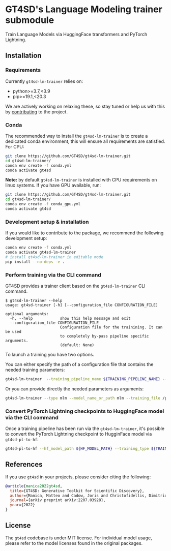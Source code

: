 # GT4SD's Language Modeling trainer submodule 

Train Language Models via HuggingFace transformers and PyTorch Lightning.


## Installation

### Requirements

Currently `gt4sd-lm-trainer` relies on:

- python>=3.7,<3.9
- pip>=19.1,<20.3

We are actively working on relaxing these, so stay tuned or help us with this by [contributing](./CONTRIBUTING.md) to the project.

### Conda

The recommended way to install the `gt4sd-lm-trainer` is to create a dedicated conda environment, this will ensure all requirements are satisfied. For CPU:

```sh
git clone https://github.com/GT4SD/gt4sd-lm-trainer.git
cd gt4sd-lm-trainer/
conda env create -f conda.yml
conda activate gt4sd
```

**Note:** by default `gt4sd-lm-trainer` is installed with CPU requirements on linux systems. If you have GPU available, run:

```sh
git clone https://github.com/GT4SD/gt4sd-lm-trainer.git
cd gt4sd-lm-trainer/
conda env create -f conda_gpu.yml
conda activate gt4sd
```

### Development setup & installation

If you would like to contribute to the package, we recommend the following development setup:

```sh
conda env create -f conda.yml
conda activate gt4sd-lm-trainer
# install gt4sd-lm-trainer in editable mode
pip install --no-deps -e .
```



### Perform training via the CLI command

GT4SD provides a trainer client based on the `gt4sd-lm-trainer` CLI command. 
```console
$ gt4sd-lm-trainer --help
usage: gt4sd-trainer [-h] [--configuration_file CONFIGURATION_FILE]

optional arguments:
  -h, --help            show this help message and exit
  --configuration_file CONFIGURATION_FILE
                        Configuration file for the trainining. It can be used
                        to completely by-pass pipeline specific arguments.
                        (default: None)
```

To launch a training you have two options.

You can either specify the path of a configuration file that contains the needed training parameters:

```sh
gt4sd-lm-trainer  --training_pipeline_name ${TRAINING_PIPELINE_NAME} --configuration_file ${CONFIGURATION_FILE}
```

Or you can provide directly the needed parameters as arguments:

```sh
gt4sd-lm-trainer --type mlm --model_name_or_path mlm --training_file /path/to/train_file.jsonl --validation_file /path/to/valid_file.jsonl
```


### Convert PyTorch Lightning checkpoints to HuggingFace model via the CLI command

Once a training pipeline has been run via the `gt4sd-lm-trainer`, it's possible to convert the PyTorch Lightning checkpoint
 to HugginFace model via `gt4sd-pl-to-hf`:

```sh
gt4sd-pl-to-hf --hf_model_path ${HF_MODEL_PATH} --training_type ${TRAINING_TYPE} --model_name_or_path ${MODEL_NAME_OR_PATH} --ckpt {CKPT} --tokenizer_name_or_path {TOKENIZER_NAME_OR_PATH}
```



## References

If you use `gt4sd` in your projects, please consider citing the following:

```bib
@article{manica2022gt4sd,
  title={GT4SD: Generative Toolkit for Scientific Discovery},
  author={Manica, Matteo and Cadow, Joris and Christofidellis, Dimitrios and Dave, Ashish and Born, Jannis and Clarke, Dean and Teukam, Yves Gaetan Nana and Hoffman, Samuel C and Buchan, Matthew and Chenthamarakshan, Vijil and others},
  journal={arXiv preprint arXiv:2207.03928},
  year={2022}
}
```

## License

The `gt4sd` codebase is under MIT license.
For individual model usage, please refer to the model licenses found in the original packages.
